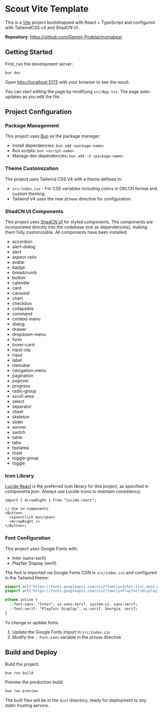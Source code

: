 # Scout Vite Template

This is a [Vite](https://vite.dev) project bootstrapped with React + TypeScript and configured with TailwindCSS v4 and ShadCN UI.

**Repository**: https://github.com/Gemini-Podplai/mumabear

## Getting Started

First, run the development server:

```bash
bun dev
```

Open [http://localhost:5173](http://localhost:5173) with your browser to see the result.

You can start editing the page by modifying `src/App.tsx`. The page auto-updates as you edit the file.

## Project Configuration

### Package Management

This project uses [Bun](https://bun.sh/) as the package manager:

- Install dependencies: `bun add <package-name>`
- Run scripts: `bun <script-name>`
- Manage dev dependencies: `bun add -d <package-name>`

### Theme Customization

The project uses Tailwind CSS V4 with a theme defined in:

- `src/index.css` - For CSS variables including colors in OKLCH format and custom theming
- Tailwind V4 uses the new `@theme` directive for configuration

### ShadCN UI Components

This project uses [ShadCN UI](https://ui.shadcn.com) for styled components. The components are incorporated directly into the codebase (not as dependencies), making them fully customizable. All components have been installed:

- accordion
- alert-dialog
- alert
- aspect-ratio
- avatar
- badge
- breadcrumb
- button
- calendar
- card
- carousel
- chart
- checkbox
- collapsible
- command
- context-menu
- dialog
- drawer
- dropdown-menu
- form
- hover-card
- input-otp
- input
- label
- menubar
- navigation-menu
- pagination
- popover
- progress
- radio-group
- scroll-area
- select
- separator
- sheet
- skeleton
- slider
- sonner
- switch
- table
- tabs
- textarea
- toast
- toggle-group
- toggle

### Icon Library

[Lucide React](https://lucide.dev/) is the preferred icon library for this project, as specified in components.json. Always use Lucide icons to maintain consistency:

```tsx
import { ArrowRight } from "lucide-react";

// Use in components
<Button>
  <span>Click me</span>
  <ArrowRight />
</Button>;
```

### Font Configuration

This project uses Google Fonts with:

- Inter (sans-serif)
- Playfair Display (serif)

The font is imported via Google Fonts CDN in `src/index.css` and configured in the Tailwind theme:

```css
@import url("https://fonts.googleapis.com/css2?family=Inter:ital,opsz,wght@0,14..32,100..900;1,14..32,100..900&display=swap");
@import url("https://fonts.googleapis.com/css2?family=Playfair+Display:ital,wght@0,400..900;1,400..900&display=swap");

@theme inline {
  --font-sans: "Inter", ui-sans-serif, system-ui, sans-serif;
  --font-serif: "Playfair Display", ui-serif, Georgia, serif;
}
```

To change or update fonts:

1. Update the Google Fonts import in `src/index.css`
2. Modify the `--font-sans` variable in the `@theme` directive

## Build and Deploy

Build the project:

```bash
bun run build
```

Preview the production build:

```bash
bun run preview
```

The built files will be in the `dist` directory, ready for deployment to any static hosting service.
